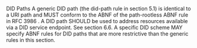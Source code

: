 DID Paths A generic DID path (the did-path rule in section 5.1) is identical to a URI path and MUST conform to the ABNF of the path-rootless ABNF rule in RFC 3986 . A DID path SHOULD be used to address resources available via a DID service endpoint. See section 6.6. A specific DID scheme MAY specify ABNF rules for DID paths that are more restrictive than the generic rules in this section.
